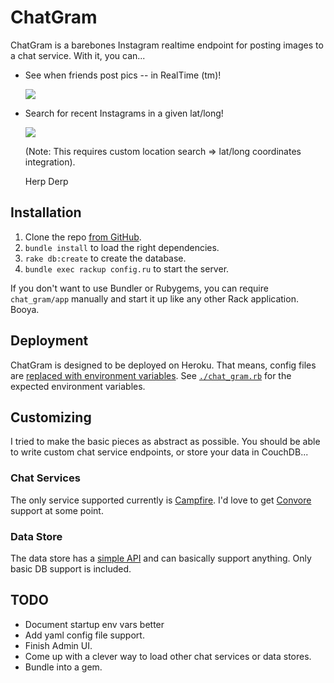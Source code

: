 # ChatGram

ChatGram is a barebones Instagram realtime endpoint for posting images
to a chat service.  With it, you can...

* See when friends post pics -- in RealTime (tm)!

  ![](https://img.skitch.com/20110424-kpf4p1xhyejr9icffqg3pk5u5c.jpg)

* Search for recent Instagrams in a given lat/long!

  ![](https://img.skitch.com/20110424-fmj6khg6qq33ttatytkkdfj7s1.jpg)

  (Note: This requires custom location search => lat/long coordinates
integration).

  Herp Derp

## Installation

1. Clone the repo [from GitHub][gh].
2. `bundle install` to load the right dependencies.
3. `rake db:create` to create the database.
4. `bundle exec rackup config.ru` to start the server.

If you don't want to use Bundler or Rubygems, you can require
`chat_gram/app` manually and start it up like any other Rack
application.  Booya.

[gh]: https://github.com/technoweenie/instagram_campfire_hook

## Deployment

ChatGram is designed to be deployed on Heroku.  That means, config files
are [replaced with environment variables][env].  See
[`./chat_gram.rb`][envdesc] for the expected environment variables.

[env]: http://devcenter.heroku.com/articles/config-vars
[envdesc]: https://github.com/technoweenie/instagram_campfire_hook/blob/master/chat_gram.rb#L9

## Customizing

I tried to make the basic pieces as abstract as possible.  You should be
able to write custom chat service endpoints, or store your data in
CouchDB...

### Chat Services

The only service supported currently is [Campfire][cf].  I'd love to get
[Convore][cv] support at some point.

[cf]: https://campfirenow.com
[cv]: https://convore.com

### Data Store

The data store has a [simple API][dsapi] and can basically support anything.
Only basic DB support is included.

[dsapi]: https://github.com/technoweenie/instagram_campfire_hook/blob/master/lib/chat_gram/model.rb#L2-3

## TODO

* Document startup env vars better
* Add yaml config file support.
* Finish Admin UI.
* Come up with a clever way to load other chat services or data stores.
* Bundle into a gem.
